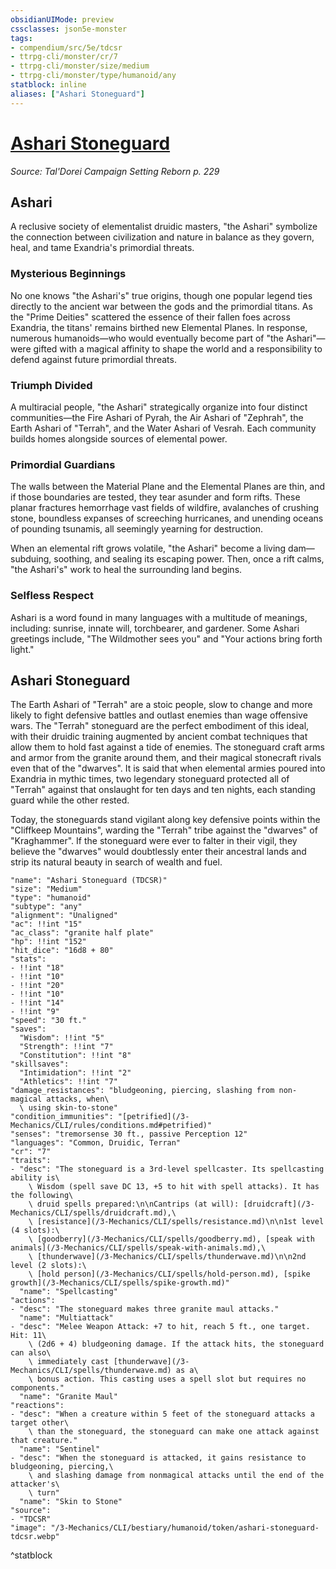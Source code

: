 ```yaml
---
obsidianUIMode: preview
cssclasses: json5e-monster
tags:
- compendium/src/5e/tdcsr
- ttrpg-cli/monster/cr/7
- ttrpg-cli/monster/size/medium
- ttrpg-cli/monster/type/humanoid/any
statblock: inline
aliases: ["Ashari Stoneguard"]
---
```

# [Ashari Stoneguard](3-Mechanics\CLI\bestiary\humanoid/ashari-stoneguard-tdcsr.md)
*Source: Tal'Dorei Campaign Setting Reborn p. 229*  

## Ashari

A reclusive society of elementalist druidic masters, "the Ashari" symbolize the connection between civilization and nature in balance as they govern, heal, and tame Exandria's primordial threats.

### Mysterious Beginnings

No one knows "the Ashari's" true origins, though one popular legend ties directly to the ancient war between the gods and the primordial titans. As the "Prime Deities" scattered the essence of their fallen foes across Exandria, the titans' remains birthed new Elemental Planes. In response, numerous humanoids—who would eventually become part of "the Ashari"—were gifted with a magical affinity to shape the world and a responsibility to defend against future primordial threats.

### Triumph Divided

A multiracial people, "the Ashari" strategically organize into four distinct communities—the Fire Ashari of Pyrah, the Air Ashari of "Zephrah", the Earth Ashari of "Terrah", and the Water Ashari of Vesrah. Each community builds homes alongside sources of elemental power.

### Primordial Guardians

The walls between the Material Plane and the Elemental Planes are thin, and if those boundaries are tested, they tear asunder and form rifts. These planar fractures hemorrhage vast fields of wildfire, avalanches of crushing stone, boundless expanses of screeching hurricanes, and unending oceans of pounding tsunamis, all seemingly yearning for destruction.

When an elemental rift grows volatile, "the Ashari" become a living dam—subduing, soothing, and sealing its escaping power. Then, once a rift calms, "the Ashari's" work to heal the surrounding land begins.

### Selfless Respect

Ashari is a word found in many languages with a multitude of meanings, including: sunrise, innate will, torchbearer, and gardener. Some Ashari greetings include, "The Wildmother sees you" and "Your actions bring forth light."

## Ashari Stoneguard

The Earth Ashari of "Terrah" are a stoic people, slow to change and more likely to fight defensive battles and outlast enemies than wage offensive wars. The "Terrah" stoneguard are the perfect embodiment of this ideal, with their druidic training augmented by ancient combat techniques that allow them to hold fast against a tide of enemies. The stoneguard craft arms and armor from the granite around them, and their magical stonecraft rivals even that of the "dwarves". It is said that when elemental armies poured into Exandria in mythic times, two legendary stoneguard protected all of "Terrah" against that onslaught for ten days and ten nights, each standing guard while the other rested.

Today, the stoneguards stand vigilant along key defensive points within the "Cliffkeep Mountains", warding the "Terrah" tribe against the "dwarves" of "Kraghammer". If the stoneguard were ever to falter in their vigil, they believe the "dwarves" would doubtlessly enter their ancestral lands and strip its natural beauty in search of wealth and fuel.

```statblock
"name": "Ashari Stoneguard (TDCSR)"
"size": "Medium"
"type": "humanoid"
"subtype": "any"
"alignment": "Unaligned"
"ac": !!int "15"
"ac_class": "granite half plate"
"hp": !!int "152"
"hit_dice": "16d8 + 80"
"stats":
- !!int "18"
- !!int "10"
- !!int "20"
- !!int "10"
- !!int "14"
- !!int "9"
"speed": "30 ft."
"saves":
  "Wisdom": !!int "5"
  "Strength": !!int "7"
  "Constitution": !!int "8"
"skillsaves":
  "Intimidation": !!int "2"
  "Athletics": !!int "7"
"damage_resistances": "bludgeoning, piercing, slashing from non-magical attacks, when\
  \ using skin-to-stone"
"condition_immunities": "[petrified](/3-Mechanics/CLI/rules/conditions.md#petrified)"
"senses": "tremorsense 30 ft., passive Perception 12"
"languages": "Common, Druidic, Terran"
"cr": "7"
"traits":
- "desc": "The stoneguard is a 3rd-level spellcaster. Its spellcasting ability is\
    \ Wisdom (spell save DC 13, +5 to hit with spell attacks). It has the following\
    \ druid spells prepared:\n\nCantrips (at will): [druidcraft](/3-Mechanics/CLI/spells/druidcraft.md),\
    \ [resistance](/3-Mechanics/CLI/spells/resistance.md)\n\n1st level (4 slots):\
    \ [goodberry](/3-Mechanics/CLI/spells/goodberry.md), [speak with animals](/3-Mechanics/CLI/spells/speak-with-animals.md),\
    \ [thunderwave](/3-Mechanics/CLI/spells/thunderwave.md)\n\n2nd level (2 slots):\
    \ [hold person](/3-Mechanics/CLI/spells/hold-person.md), [spike growth](/3-Mechanics/CLI/spells/spike-growth.md)"
  "name": "Spellcasting"
"actions":
- "desc": "The stoneguard makes three granite maul attacks."
  "name": "Multiattack"
- "desc": "Melee Weapon Attack: +7 to hit, reach 5 ft., one target. Hit: 11\
    \ (2d6 + 4) bludgeoning damage. If the attack hits, the stoneguard can also\
    \ immediately cast [thunderwave](/3-Mechanics/CLI/spells/thunderwave.md) as a\
    \ bonus action. This casting uses a spell slot but requires no components."
  "name": "Granite Maul"
"reactions":
- "desc": "When a creature within 5 feet of the stoneguard attacks a target other\
    \ than the stoneguard, the stoneguard can make one attack against that creature."
  "name": "Sentinel"
- "desc": "When the stoneguard is attacked, it gains resistance to bludgeoning, piercing,\
    \ and slashing damage from nonmagical attacks until the end of the attacker's\
    \ turn"
  "name": "Skin to Stone"
"source":
- "TDCSR"
"image": "/3-Mechanics/CLI/bestiary/humanoid/token/ashari-stoneguard-tdcsr.webp"
```
^statblock